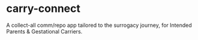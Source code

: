 # carry-connect
A collect-all comm/repo app tailored to the surrogacy journey, for Intended Parents &amp; Gestational Carriers.
